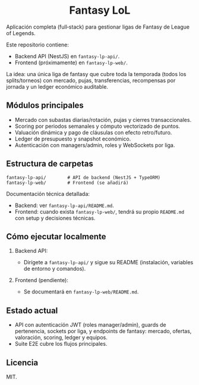 <h1 align="center">Fantasy LoL</h1>

Aplicación completa (full‑stack) para gestionar ligas de Fantasy de League of Legends.

Este repositorio contiene:

- Backend API (NestJS) en `fantasy-lp-api/`.
- Frontend (próximamente) en `fantasy-lp-web/`.

La idea: una única liga de fantasy que cubre toda la temporada (todos los splits/torneos) con mercado, pujas, transferencias, recompensas por jornada y un ledger económico auditable.

## Módulos principales

- Mercado con subastas diarias/rotación, pujas y cierres transaccionales.
- Scoring por periodos semanales y cómputo vectorizado de puntos.
- Valuación dinámica y pago de cláusulas con efecto retro/futuro.
- Ledger de presupuesto y snapshot económico.
- Autenticación con managers/admin, roles y WebSockets por liga.

## Estructura de carpetas

```
fantasy-lp-api/        # API de backend (NestJS + TypeORM)
fantasy-lp-web/        # Frontend (se añadirá)
```

Documentación técnica detallada:
- Backend: ver `fantasy-lp-api/README.md`.
- Frontend: cuando exista `fantasy-lp-web/`, tendrá su propio `README.md` con setup y decisiones técnicas.

## Cómo ejecutar localmente

1) Backend API:
   - Dirígete a `fantasy-lp-api/` y sigue su README (instalación, variables de entorno y comandos).

2) Frontend (pendiente):
   - Se documentará en `fantasy-lp-web/README.md`.

## Estado actual

- API con autenticación JWT (roles manager/admin), guards de pertenencia, sockets por liga, y endpoints de fantasy: mercado, ofertas, valoración, scoring, ledger y equipos.
- Suite E2E cubre los flujos principales.

## Licencia

MIT.

